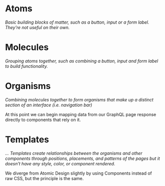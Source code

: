 # Atoms

_Basic building blocks of matter, such as a button, input or a form label. They’re not useful on their own._

# Molecules

_Grouping atoms together, such as combining a button, input and form label to build functionality._

# Organisms

_Combining molecules together to form organisms that make up a distinct section of an interface (i.e. navigation bar)_

At this point we can begin mapping data from our GraphQL page response directly to components that rely on it.

# Templates

_... Templates create relationships between the organisms and other components through positions, placements, and patterns of the pages but it doesn’t have any style, color, or component rendered._

We diverge from Atomic Design slightly by using Components instead of raw CSS, but the principle is the same.
